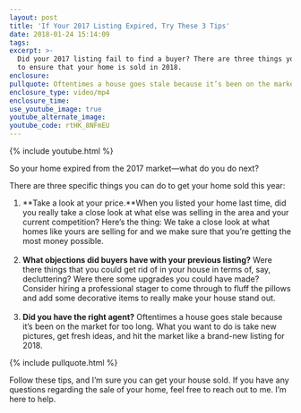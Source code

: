 ```yaml
---
layout: post
title: 'If Your 2017 Listing Expired, Try These 3 Tips'
date: 2018-01-24 15:14:09
tags:
excerpt: >-
  Did your 2017 listing fail to find a buyer? There are three things you can do
  to ensure that your home is sold in 2018.
enclosure:
pullquote: Oftentimes a house goes stale because it’s been on the market for too long.
enclosure_type: video/mp4
enclosure_time:
use_youtube_image: true
youtube_alternate_image:
youtube_code: rtHK_8NFmEU
---
```



{% include youtube.html %}

So your home expired from the 2017 market—what do you do next?

There are three specific things you can do to get your home sold this year:

1. **Take a look at your price.**When you listed your home last time, did you really take a close look at what else was selling in the area and your current competition? Here’s the thing: We take a close look at what homes like yours are selling for and we make sure that you’re getting the most money possible.<br>&nbsp;
2. **What objections did buyers have with your previous listing?** Were there things that you could get rid of in your house in terms of, say, decluttering? Were there some upgrades you could have made? Consider hiring a professional stager to come through to fluff the pillows and add some decorative items to really make your house stand out.<br>&nbsp;
3. **Did you have the right agent?** Oftentimes a house goes stale because it’s been on the market for too long. What you want to do is take new pictures, get fresh ideas, and hit the market like a brand-new listing for 2018.

{% include pullquote.html %}

Follow these tips, and I’m sure you can get your house sold. If you have any questions regarding the sale of your home, feel free to reach out to me. I’m here to help.